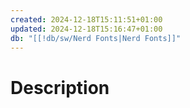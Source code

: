 ```yaml
---
created: 2024-12-18T15:11:51+01:00
updated: 2024-12-18T15:16:47+01:00
db: "[[!db/sw/Nerd Fonts|Nerd Fonts]]"
---
```

# Description
